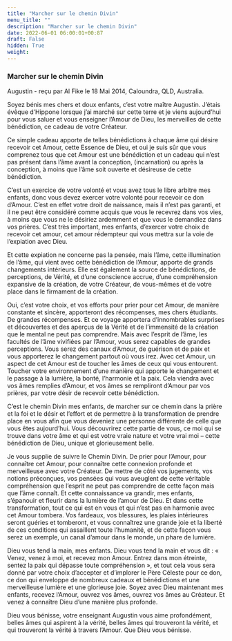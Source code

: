 ```yaml
---
title: "Marcher sur le chemin Divin"
menu_title: ""
description: "Marcher sur le chemin Divin"
date: 2022-06-01 06:00:01+00:87
draft: False
hidden: True
weight:
---
```

### Marcher sur le chemin Divin

Augustin - reçu par Al Fike le 18 Mai 2014, Caloundra, QLD, Australia.

Soyez bénis mes chers et doux enfants, c’est votre maître Augustin. J’étais évêque d’Hippone lorsque j’ai marché sur cette terre et je viens aujourd’hui pour vous saluer et vous enseigner l’Amour de Dieu, les merveilles de cette bénédiction, ce cadeau de votre Créateur.

Ce simple cadeau apporte de telles bénédictions à chaque âme qui désire recevoir cet Amour, cette Essence de Dieu, et oui je suis sûr que vous comprenez tous que cet Amour est une bénédiction et un cadeau qui n’est pas présent dans l’âme avant la conception, (incarnation) ou après la conception, à moins que l’âme soit ouverte et désireuse de cette bénédiction.

C’est un exercice de votre volonté et vous avez tous le libre arbitre mes enfants, donc vous devez exercer votre volonté pour recevoir ce don d’Amour. C’est en effet votre droit de naissance, mais il n’est pas garanti, et il ne peut être considéré comme acquis que vous le recevrez dans vos vies, à moins que vous ne le désiriez ardemment et que vous le demandiez dans vos prières. C’est très important, mes enfants, d’exercer votre choix de recevoir cet amour, cet amour rédempteur qui vous mettra sur la voie de l’expiation avec Dieu.

Et cette expiation ne concerne pas la pensée, mais l’âme, cette illumination de l’âme, qui vient avec cette bénédiction de l’Amour, apporte de grands changements intérieurs. Elle est également la source de bénédictions, de perceptions, de Vérité, et d’une conscience accrue, d’une compréhension expansive de la création, de votre Créateur, de vous-mêmes et de votre place dans le firmament de la création.

Oui, c’est votre choix, et vos efforts pour prier pour cet Amour, de manière constante et sincère, apporteront des récompenses, mes chers étudiants. De grandes récompenses. Et ce voyage apportera d’innombrables surprises et découvertes et des aperçus de la Vérité et de l’immensité de la création que le mental ne peut pas comprendre. Mais avec l’esprit de l’âme, les facultés de l’âme vivifiées par l’Amour, vous serez capables de grandes perceptions. Vous serez des canaux d’Amour, de guérison et de paix et vous apporterez le changement partout où vous irez. Avec cet Amour, un aspect de cet Amour est de toucher les âmes de ceux qui vous entourent. Toucher votre environnement d’une manière qui apporte le changement et le passage à la lumière, la bonté, l’harmonie et la paix. Cela viendra avec vos âmes remplies d’Amour, et vos âmes se rempliront d’Amour par vos prières, par votre désir de recevoir cette bénédiction.

C’est le chemin Divin mes enfants, de marcher sur ce chemin dans la prière et la foi et le désir et l’effort et de permettre à la transformation de prendre place en vous afin que vous deveniez une personne différente de celle que vous êtes aujourd’hui. Vous découvrirez cette partie de vous, ce moi qui se trouve dans votre âme et qui est votre vraie nature et votre vrai moi – cette bénédiction de Dieu, unique et glorieusement belle.

Je vous supplie de suivre le Chemin Divin. De prier pour l’Amour, pour connaître cet Amour, pour connaître cette connexion profonde et merveilleuse avec votre Créateur. De mettre de côté vos jugements, vos notions préconçues, vos pensées qui vous aveuglent de cette véritable compréhension que l’esprit ne peut pas comprendre de cette façon mais que l’âme connaît. Et cette connaissance va grandir, mes enfants, s’épanouir et fleurir dans la lumière de l’amour de Dieu. Et dans cette transformation, tout ce qui est en vous et qui n’est pas en harmonie avec cet Amour tombera. Vos fardeaux, vos blessures, les plaies intérieures seront guéries et tomberont, et vous connaîtrez une grande joie et la liberté de ces conditions qui assaillent toute l’humanité, et de cette façon vous serez un exemple, un canal d’amour dans le monde, un phare de lumière.

Dieu vous tend la main, mes enfants. Dieu vous tend la main et vous dit : « Venez, venez à moi, et recevez mon Amour. Entrez dans mon étreinte, sentez la paix qui dépasse toute compréhension », et tout cela vous sera donné par votre choix d’accepter et d’implorer le Père Céleste pour ce don, ce don qui enveloppe de nombreux cadeaux et bénédictions et une merveilleuse lumière et une glorieuse joie. Soyez avec Dieu maintenant mes enfants, recevez l’Amour, ouvrez vos âmes, ouvrez vos âmes au Créateur. Et venez à connaître Dieu d’une manière plus profonde.

Dieu vous bénisse, votre enseignant Augustin vous aime profondément, belles âmes qui aspirent à la vérité, belles âmes qui trouveront la vérité, et qui trouveront la vérité à travers l’Amour. Que Dieu vous bénisse.
